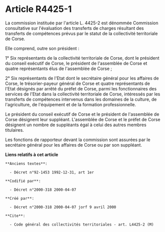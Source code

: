 # Article R4425-1

La commission instituée par l'article L. 4425-2 est dénommée Commission consultative sur l'évaluation des transferts de
charges résultant des transferts de compétences prévus par le statut de la collectivité territoriale de Corse.

Elle comprend, outre son président :

1° Six représentants de la collectivité territoriale de Corse, dont le président du conseil exécutif de Corse, le président
de l'assemblée de Corse et quatre représentants élus de l'assemblée de Corse ;

2° Six représentants de l'Etat dont le secrétaire général pour les affaires de Corse, le trésorier-payeur général de Corse et
quatre représentants de l'Etat désignés par arrêté du préfet de Corse, parmi les fonctionnaires des services de l'Etat dans
la collectivité territoriale de Corse, intéressés par les transferts de compétences intervenus dans les domaines de la
culture, de l'agriculture, de l'équipement et de la formation professionnelle.

Le président du conseil exécutif de Corse et le président de l'assemblée de Corse désignent leur suppléant. L'assemblée de
Corse et le préfet de Corse désignent un nombre de suppléants égal à celui des autres membres titulaires.

Les fonctions de rapporteur devant la commission sont assurées par le secrétaire général pour les affaires de Corse ou par
son suppléant.

**Liens relatifs à cet article**

	**Anciens textes**:

	  - Décret n°92-1453 1992-12-31, art 1er

	**Codifié par**:

	  - Décret n°2000-318 2000-04-07

	**Créé par**:

	  - Décret n°2000-318 2000-04-07 jorf 9 avril 2000

	**Cite**:

	  - Code général des collectivités territoriales - art. L4425-2 (M)

